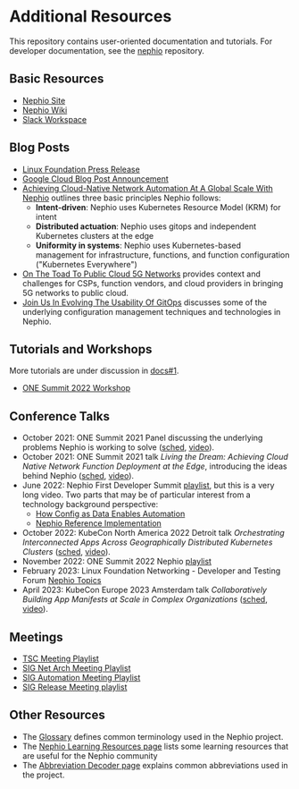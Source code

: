 # Additional Resources
This repository contains user-oriented documentation and tutorials. For
developer documentation, see the
[nephio](https://github.com/nephio-project/nephio) repository.

## Basic Resources
* [Nephio Site](https://nephio.org)
* [Nephio Wiki](https://wiki.nephio.org)
* [Slack Workspace](https://nephio.slack.com)

## Blog Posts
* [Linux Foundation Press Release](https://www.linuxfoundation.org/press/press-release/the-linux-foundation-and-google-cloud-launch-nephio-to-enable-and-simplify-cloud-native-automation-of-telecom-network-functions)
* [Google Cloud Blog Post Announcement](https://cloud.google.com/blog/topics/telecommunications/automating-cloud-native-telecommunication-networks)
* [Achieving Cloud-Native Network Automation At A Global Scale With Nephio](https://cloud.google.com/blog/topics/telecommunications/network-automation-csps-linus-nephio-cloud-native) outlines three basic principles Nephio follows:
    * **Intent-driven**: Nephio uses Kubernetes Resource Model (KRM) for intent
    * **Distributed actuation**: Nephio uses gitops and independent Kubernetes clusters at the edge
    * **Uniformity in systems**: Nephio uses Kubernetes-based management for
   infrastructure, functions, and function configuration ("Kubernetes Everywhere")
* [On The Toad To Public Cloud 5G Networks](https://nephio.org/on-the-road-to-public-cloud-5g-networks/) provides context and challenges for CSPs, function vendors, and cloud providers in bringing 5G networks to public cloud.
* [Join Us In Evolving The Usability Of GitOps](https://cloud.google.com/blog/products/containers-kubernetes/lets-improve-gitops-usability) discusses some of the underlying configuration management techniques and technologies in Nephio.

## Tutorials and Workshops

More tutorials are under discussion in
[docs#1](https://github.com/nephio-project/docs/issues/1).

* [ONE Summit 2022
  Workshop](https://github.com/nephio-project/one-summit-22-workshop#one-summit-2022-nephio-workshop)


## Conference Talks
* October 2021: ONE Summit 2021 Panel discussing the underlying problems Nephio is working to solve ([sched](https://sched.co/lSv3), [video](https://youtu.be/swuUElcR3x0)).
* October 2021: ONE Summit 2021 talk *Living the Dream: Achieving Cloud Native Network Function Deployment at the Edge*, introducing the ideas behind Nephio ([sched](https://sched.co/lSux), [video](https://youtu.be/aZT17TU_M14)).
* June 2022: Nephio First Developer Summit [playlist](https://www.youtube.com/playlist?list=PLiW9_IXAWtkurqeM-ZKIGXIORcYjsESac), but this is a very long video. Two parts that may be of particular interest from a technology background perspective:
  * [How Config as Data Enables Automation](https://youtu.be/UHr3fBNr8BI?t=11185)
  * [Nephio Reference Implementation](https://youtu.be/UHr3fBNr8BI?t=20664)
* October 2022: KubeCon North America 2022 Detroit talk *Orchestrating Interconnected Apps Across Geographically Distributed Kubernetes Clusters* ([sched](https://sched.co/182H0), [video](https://youtu.be/ya1fUqAgvN8)).
* November 2022: ONE Summit 2022 Nephio [playlist](https://www.youtube.com/playlist?list=PLiW9_IXAWtkuZDHYalEEjl0LdATSzf8Qd)
* February 2023: Linux Foundation Networking - Developer and Testing Forum [Nephio Topics](https://wiki.lfnetworking.org/display/LN/2023-02+LFN+Developer+Event+Topics+February+13+-+16#id-202302LFNDeveloperEventTopicsFebruary1316-NephioTopics)
* April 2023: KubeCon Europe 2023 Amsterdam talk *Collaboratively Building App Manifests at Scale in Complex Organizations* ([sched](https://sched.co/1HydY), [video](https://youtu.be/Ms9gSuC8I6E)).

## Meetings
* [TSC Meeting Playlist](https://www.youtube.com/playlist?list=PLiW9_IXAWtks6qhQyXAulDsJQI3W-GIXm)
* [SIG Net Arch Meeting Playlist](https://www.youtube.com/playlist?list=PLiW9_IXAWtkvR-96MSlb6esigohA7zX9W)
* [SIG Automation Meeting Playlist](https://www.youtube.com/playlist?list=PLiW9_IXAWtkv-2lONtj0pq2hyRuO8REcb)
* [SIG Release Meeting playlist](https://www.youtube.com/playlist?list=PLiW9_IXAWtks9Ys4Zs6wPRNEuQYAnWcg1)

## Other Resources
* The [Glossary](glossary.md) defines common terminology used in the Nephio
  project.
* The [Nephio Learning Resources page](learning.md) lists some learning resources that are useful for the Nephio community
* The [Abbreviation Decoder page](abbreviations.md) explains common abbreviations used in the project.
